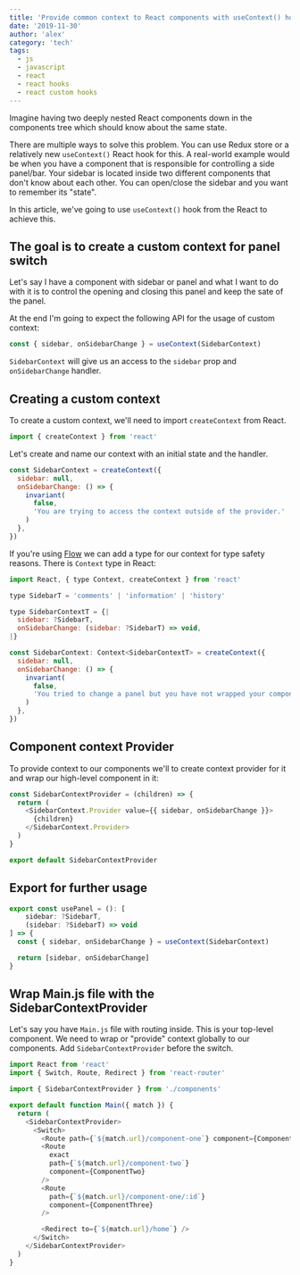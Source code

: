 ```yaml
---
title: 'Provide common context to React components with useContext() hook'
date: '2019-11-30'
author: 'alex'
category: 'tech'
tags:
  - js
  - javascript
  - react
  - react hooks
  - react custom hooks
---
```


Imagine having two deeply nested React components down in the components tree which should know about the same state.

There are multiple ways to solve this problem. You can use Redux store or a relatively new `useContext()` React hook for this. A real-world example would be when you have a component that is responsible for controlling a side panel/bar. Your sidebar is located inside two different components that don't know about each other. You can open/close the sidebar and you want to remember its "state".

In this article, we've going to use `useContext()` hook from the React to achieve this.

## The goal is to create a custom context for panel switch

Let's say I have a component with sidebar or panel and what I want to do with it is to control the opening and closing this panel and keep the sate of the panel.

At the end I'm going to expect the following API for the usage of custom context:

```javascript
const { sidebar, onSidebarChange } = useContext(SidebarContext)
```

`SidebarContext` will give us an access to the `sidebar` prop and `onSidebarChange` handler.

## Creating a custom context

To create a custom context, we'll need to import `createContext` from React.

```javascript
import { createContext } from 'react'
```

Let's create and name our context with an initial state and the handler.

```javascript
const SidebarContext = createContext({
  sidebar: null,
  onSidebarChange: () => {
    invariant(
      false,
      'You are trying to access the context outside of the provider.'
    )
  },
})
```

If you're using [Flow](https://flow.org/) we can add a type for our context for type safety reasons. There is `Context` type in React:

```javascript
import React, { type Context, createContext } from 'react'

type SidebarT = 'comments' | 'information' | 'history'

type SidebarContextT = {|
  sidebar: ?SidebarT,
  onSidebarChange: (sidebar: ?SidebarT) => void,
|}

const SidebarContext: Context<SidebarContextT> = createContext({
  sidebar: null,
  onSidebarChange: () => {
    invariant(
      false,
      'You tried to change a panel but you have not wrapped your component with SidebarContextProvider.'
    )
  },
})
```

## Component context Provider

To provide context to our components we'll to create context provider for it and wrap our high-level component in it:

```javascript
const SidebarContextProvider = (children) => {
  return (
    <SidebarContext.Provider value={{ sidebar, onSidebarChange }}>
      {children}
    </SidebarContext.Provider>
  )
}

export default SidebarContextProvider
```

## Export for further usage

```javascript
export const usePanel = (): [
    sidebar: ?SidebarT,
    (sidebar: ?SidebarT) => void
] => {
  const { sidebar, onSidebarChange } = useContext(SidebarContext)

  return [sidebar, onSidebarChange]
}
```

## Wrap Main.js file with the SidebarContextProvider

Let's say you have `Main.js` file with routing inside. This is your top-level component. We need to wrap or "provide" context globally to our components. Add `SidebarContextProvider` before the switch.

```javascript
import React from 'react'
import { Switch, Route, Redirect } from 'react-router'

import { SidebarContextProvider } from './components'

export default function Main({ match }) {
  return (
    <SidebarContextProvider>
      <Switch>
        <Route path={`${match.url}/component-one`} component={ComponentOne} />
        <Route
          exact
          path={`${match.url}/component-two`}
          component={ComponentTwo}
        />
        <Route
          path={`${match.url}/component-one/:id`}
          component={ComponentThree}
        />

        <Redirect to={`${match.url}/home`} />
      </Switch>
    </SidebarContextProvider>
  )
}
```

